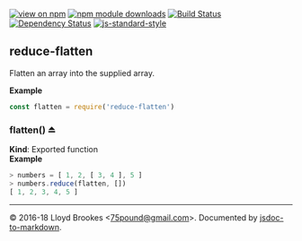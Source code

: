 [![view on npm](http://img.shields.io/npm/v/reduce-flatten.svg)](https://www.npmjs.org/package/reduce-flatten)
[![npm module downloads](http://img.shields.io/npm/dt/reduce-flatten.svg)](https://www.npmjs.org/package/reduce-flatten)
[![Build Status](https://travis-ci.org/75lb/reduce-flatten.svg?branch=master)](https://travis-ci.org/75lb/reduce-flatten)
[![Dependency Status](https://david-dm.org/75lb/reduce-flatten.svg)](https://david-dm.org/75lb/reduce-flatten)
[![js-standard-style](https://img.shields.io/badge/code%20style-standard-brightgreen.svg)](https://github.com/feross/standard)

<a name="module_reduce-flatten"></a>

## reduce-flatten
Flatten an array into the supplied array.

**Example**  
```js
const flatten = require('reduce-flatten')
```
<a name="exp_module_reduce-flatten--flatten"></a>

### flatten() ⏏
**Kind**: Exported function  
**Example**  
```js
> numbers = [ 1, 2, [ 3, 4 ], 5 ]
> numbers.reduce(flatten, [])
[ 1, 2, 3, 4, 5 ]
```

* * *

&copy; 2016-18 Lloyd Brookes \<75pound@gmail.com\>. Documented by [jsdoc-to-markdown](https://github.com/jsdoc2md/jsdoc-to-markdown).
